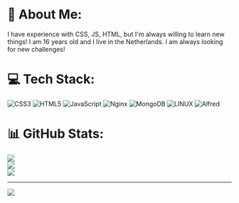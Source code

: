 # 💫 About Me:
I have experience with CSS, JS, HTML, but I'm always willing to learn new things! I am 16 years old and I live in the Netherlands. I am always looking for new challenges!


# 💻 Tech Stack:
![CSS3](https://img.shields.io/badge/css3-%231572B6.svg?style=for-the-badge&logo=css3&logoColor=white) ![HTML5](https://img.shields.io/badge/html5-%23E34F26.svg?style=for-the-badge&logo=html5&logoColor=white) ![JavaScript](https://img.shields.io/badge/javascript-%23323330.svg?style=for-the-badge&logo=javascript&logoColor=%23F7DF1E) ![Nginx](https://img.shields.io/badge/nginx-%23009639.svg?style=for-the-badge&logo=nginx&logoColor=white) ![MongoDB](https://img.shields.io/badge/MongoDB-%234ea94b.svg?style=for-the-badge&logo=mongodb&logoColor=white) ![LINUX](https://img.shields.io/badge/Linux-FCC624?style=for-the-badge&logo=linux&logoColor=black) ![Alfred](https://img.shields.io/badge/alfred-%235C1F87.svg?style=for-the-badge&logo=alfred)
# 📊 GitHub Stats:
![](https://github-readme-stats.vercel.app/api?username=S1a1us&theme=tokyonight&hide_border=false&include_all_commits=true&count_private=true)<br/>
![](https://github-readme-streak-stats.herokuapp.com/?user=S1a1us&theme=tokyonight&hide_border=false)<br/>
![](https://github-readme-stats.vercel.app/api/top-langs/?username=S1a1us&theme=tokyonight&hide_border=false&include_all_commits=true&count_private=true&layout=compact)

---
[![](https://visitcount.itsvg.in/api?id=S1a1us&icon=0&color=0)](https://visitcount.itsvg.in)
